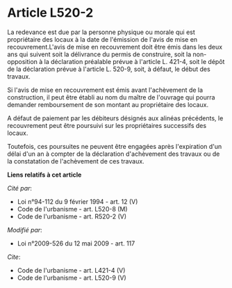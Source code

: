 # Article L520-2

La redevance est due par la personne physique ou morale qui est propriétaire des locaux à la date de l'émission de l'avis de
mise en recouvrement.L'avis de mise en recouvrement doit être émis dans les deux ans qui suivent soit la délivrance du permis
de construire, soit la non-opposition à la déclaration préalable prévue à l'article L. 421-4, soit le dépôt de la déclaration
prévue à l'article L. 520-9, soit, à défaut, le début des travaux. 

Si l'avis de mise en recouvrement est émis avant l'achèvement de la construction, il peut être établi au nom du maître de
l'ouvrage qui pourra demander remboursement de son montant au propriétaire des locaux.

A défaut de paiement par les débiteurs désignés aux alinéas précédents, le recouvrement peut être poursuivi sur les
propriétaires successifs des locaux. 

Toutefois, ces poursuites ne peuvent être engagées après l'expiration d'un délai d'un an à compter de la déclaration
d'achèvement des travaux ou de la constatation de l'achèvement de ces travaux.

**Liens relatifs à cet article**

_Cité par_:

  - Loi n°94-112 du 9 février 1994 - art. 12 (V)
  - Code de l'urbanisme - art. L520-8 (M)
  - Code de l'urbanisme - art. R520-2 (V)

_Modifié par_:

  - Loi n°2009-526 du 12 mai 2009 - art. 117

_Cite_:

  - Code de l'urbanisme - art. L421-4 (V)
  - Code de l'urbanisme - art. L520-9 (V)

